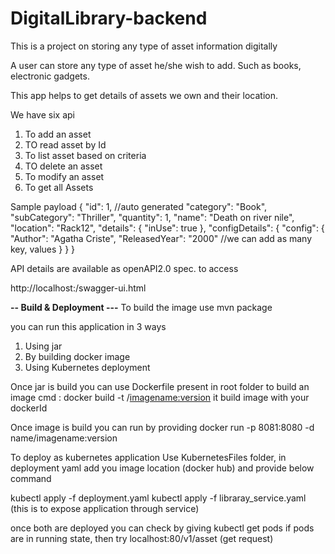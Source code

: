 # DigitalLibrary-backend
This is a project on storing any type of asset information digitally 

A user can store any type of asset he/she wish to add. Such as books, electronic gadgets.

This app helps to get details of assets we own and their location.

We have six api

1. To add an asset
2. TO read asset by Id
3. To list asset based on criteria
4. TO delete an asset
5. To modify an asset
6. To get all Assets

Sample payload
{
	"id": 1, //auto generated
	"category": "Book",
	"subCategory": "Thriller",
	"quantity": 1,
	"name": "Death on river nile",
	"location": "Rack12",
	"details": {
		"inUse": true
	},
	"configDetails": {
		"config": {
			"Author": "Agatha Criste",
			"ReleasedYear": "2000"
			//we can add as many key, values
		}
	}
}

API details are available as openAPI2.0 spec. to access

http://localhost:<port>/swagger-ui.html


**-- Build & Deployment ---**
To build the image use mvn package

you can run this application in 3 ways
1. Using jar
2. By building docker image
3. Using Kubernetes deployment

Once jar is build you can use Dockerfile present in root folder to build an image
cmd : docker build -t <name>/<imagename:version>
it build image with your dockerId 

Once image is build you can run by providing
docker run -p 8081:8080 -d name/imagename:version

To deploy as kubernetes application
Use KubernetesFiles folder, in deployment yaml add you image location (docker hub) and provide below command

kubectl apply -f deployment.yaml
kubectl apply -f libraray_service.yaml (this is to expose application through service)

once both are deployed you can check by giving kubectl get pods
if pods are in running state, then 
try localhost:80/v1/asset (get request) 
